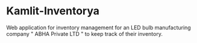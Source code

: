 # Kamlit-Inventorya
Web application for inventory management for an LED bulb manufacturing company " ABHA Private LTD " to keep track of their inventory.
